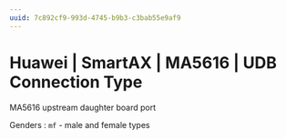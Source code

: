 ```yaml
---
uuid: 7c892cf9-993d-4745-b9b3-c3bab55e9af9
---
```

# Huawei | SmartAX | MA5616 | UDB Connection Type

MA5616 upstream daughter board port

Genders
: `mf` - male and female types
